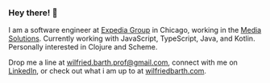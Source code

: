 ### Hey there! 👋

I am a software engineer at [Expedia Group](https://www.expediagroup.com/) in Chicago, working in the [Media Solutions](https://advertising.expedia.com/). 
Currently working with JavaScript, TypeScript, Java, and Kotlin. Personally interested in Clojure and Scheme.

Drop me a line at [wilfried.barth.prof@gmail.com](mailto:wilfried.barth.prof@gmail.com), connect with me on [LinkedIn](https://www.linkedin.com/in/wilfriedbarth/), or check out what i am up to at [wilfriedbarth.com](https://www.wilfriedbarth.com/).
